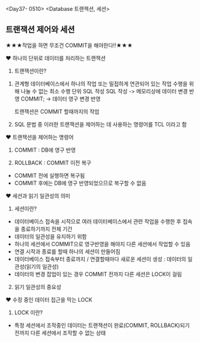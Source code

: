 <Day37- 0510>
<Database 트랜잭션, 세션>

## 트랜잭션 제어와 세션

★★★작업을 하면 무조건 COMMIT을 해야한다!!★★★

❤️ 하나의 단위로 데이터를 처리하는 트랜잭션

1. 트랜잭션이란?

1) 관계형 데이터베이스에서 하나의 작업 또는 밀접하게 연관되어 있는 작업 수행을 위해 나눌 수 없는 최소 수행 단위
   SQL 작성
   SQL 작성
   -> 메모리상에 데이터 변경 반영
   COMMIT; -> 데이터 영구 변경 반영

   트랜잭션은 COMMIT 할때까지의 작업

2) SQL 문법 중 이러한 트랜잭션을 제어하는 데 사용하는 명령어를 TCL 이라고 함

❤️ 트랜잭션을 제어하는 명령어

1. COMMIT : DB에 영구 반영

2. ROLLBACK : COMMIT 이전 복구

- COMMIT 전에 실행하면 복구됨
- COMMIT 후에는 DB에 영구 반영되었으므로 복구할 수 없음

❤️ 세션과 읽기 일관성의 의미

1. 세션이란?

- 데이터베이스 접속을 시작으로 여러 데이터베이스에서 관련 작업을 수행한 후 접속을 종료하기까지 전체 기간
- 데이터의 일관성을 유지하기 위함
- 하나의 세션에서 COMMIT으로 영구반영을 해야지 다른 세션에서 작업할 수 있음
- 연결 시작과 종료를 할때 하나의 세션이 만들어짐
- 데이터베이스 접속부터 종료까지 / 연결할때마다 새로운 세션이 생성 : 데이터의 일관성(읽기의 일관성)
- 데이터의 변경 잡업이 있는 경우 COMMIT 전까지 다른 세션은 LOCK이 걸림

2. 읽기 일관성의 중요성

❤️ 수정 중인 데이터 접근을 막는 LOCK

1. LOCK 이란?

- 특정 세션에서 조작중인 데이터는 트랜잭션이 완료(COMMIT, ROLLBACK)되기 전까지 다른 세션에서 조작할 수 없는 상태
